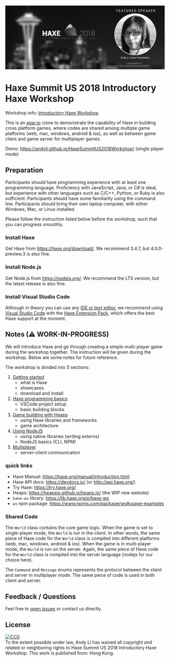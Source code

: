 ![banner](assets/Haxe-Speaker-Banner_Haxe-Foundation_Andy-Li.jpg)

# Haxe Summit US 2018 Introductory Haxe Workshop

Workshop info: [Introductory Haxe Workshop](https://summit.haxe.org/us/2018/#talk-haxe-workshop)

This is an [agar.io](https://agar.io/) clone to demonstrate the capability of Haxe in building cross platform games,
where codes are shared among multiple game platforms (web, mac, windows, android & ios),
as well as between game client and game server for multiplayer games.

Demo: https://andyli.github.io/HaxeSummitUS2018Workshop/ (single player mode)

## Preparation

Participants should have programming experience with at least one programming language. Proficiency with JavaScript, Java, or C# is ideal, but experience with other languages such as C/C++, Python, or Ruby is also sufficient. Participants should have some familiarity using the command line. Participants should bring their own laptop computer, with either Windows, Mac, or Linux installed.

Please follow the instruction listed below before the workshop, such that you can progress smoothly.

### Install Haxe

Get Haxe from https://haxe.org/download/. We recommend 3.4.7, but 4.0.0-preview.3 is also fine.

### Install Node.js

Get Node.js from https://nodejs.org/. We recommend the LTS version, but the latest release is also fine.

### Install Visual Studio Code

Although in theory you can use any [IDE or text editor](https://haxe.org/documentation/introduction/editors-and-ides.html), we recommend using [Visual Studio Code](https://code.visualstudio.com/) with the [Haxe Extension Pack](https://marketplace.visualstudio.com/items?itemName=vshaxe.haxe-extension-pack), which offers the best Haxe support at the moment.

## Notes (&#9888; WORK-IN-PROGRESS)

We will introduce Haxe and go through creating a simple multi-player game during the workshop together. The instruction will be given during the workshop. Below are some notes for future reference.

The workshop is divided into 5 sections:

 1. [Getting started](section1.md)
    * what is Haxe
    * showcases
    * download and install
 2. [Haxe programming basics](section2.md)
    * VSCode project setup
    * basic building blocks
 3. [Game building with Heaps](section3.md)
    * using Haxe libraries and frameworks
    * game architecture
 4. [Using NodeJS](section4.md)
    * using native libraries (writing externs)
    * NodeJS basics (CLI, NPM)
 5. [Multiplayer](section5.md)
    * server-client communication

### quick links

 * Haxe Manual: https://haxe.org/manual/introduction.html
 * Haxe API docs: https://devdocs.io/ (or http://api.haxe.org/)
 * Try Haxe: https://try.haxe.org/
 * Heaps: https://heapsio.github.io/heaps.io/ (the WIP new website)
 * `haxe-ws` library: https://lib.haxe.org/p/haxe-ws
 * `ws` npm package: https://www.npmjs.com/package/ws#usage-examples

### Shared Code

The `World` class contains the core game logic.
When the game is set to single-player mode, the `World` is run in the client.
In other words, the same piece of Haxe code for the `World` class is compiled into different platforms
(web, mac, windows, android & ios).
When the game is in multi-player mode, the `World` is run on the server. Again, the same piece of 
Haxe code for the `World` class is compiled into the server language (nodejs for our choice here).

The `Command` and `Message` enums represents the protocol between the client and server in multiplayer
mode. The same piece of code is used in both client and server.

## Feedback / Questions

Feel free to [open issues](https://github.com/andyli/HaxeSummitUS2018Workshop/issues) or contact us directly.

## License

<p xmlns:dct="http://purl.org/dc/terms/" xmlns:vcard="http://www.w3.org/2001/vcard-rdf/3.0#">
  <a rel="license"
     href="http://creativecommons.org/publicdomain/zero/1.0/">
    <img src="https://licensebuttons.net/p/zero/1.0/88x31.png" style="border-style: none;" alt="CC0" />
  </a>
  <br />
  To the extent possible under law,
  <span resource="[_:publisher]" rel="dct:publisher">
    <span property="dct:title">Andy Li</span></span>
  has waived all copyright and related or neighboring rights to
  <span property="dct:title">Haxe Summit US 2018 Introductory Haxe Workshop</span>.
This work is published from:
<span property="vcard:Country" datatype="dct:ISO3166"
      content="HK" about="https://github.com/andyli/HaxeSummitUS2018Workshop">
  Hong Kong</span>.
</p>
